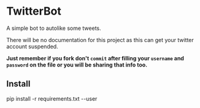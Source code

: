 # TwitterBot
A simple bot to autolike some tweets. 

There will be no documentation for this project as this can get your twitter account suspended.

**Just remember if you fork don't `commit` after filling your `username` and `password` on the file or you will be sharing that info too.**

## Install
pip install -r requirements.txt --user